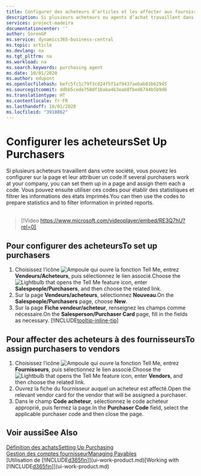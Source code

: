 ```yaml
---
title: Configurer des acheteurs d’articles et les affecter aux fournisseurs| Microsoft Docs
description: Si plusieurs acheteurs ou agents d’achat travaillent dans votre société, vous pouvez les planifier pour l’analyse statistique.
services: project-madeira
documentationcenter: ''
author: SorenGP
ms.service: dynamics365-business-central
ms.topic: article
ms.devlang: na
ms.tgt_pltfrm: na
ms.workload: na
ms.search.keywords: purchasing agent
ms.date: 10/01/2020
ms.author: edupont
ms.openlocfilehash: befc5fc1c79f3cd24f5f1af9437aebab01b62945
ms.sourcegitcommit: ddbb5cede750df1baba4b3eab8fbed6744b5b9d6
ms.translationtype: HT
ms.contentlocale: fr-FR
ms.lasthandoff: 10/01/2020
ms.locfileid: "3918862"
---
```

# <a name="set-up-purchasers"></a><span data-ttu-id="f1d96-103">Configurer les acheteurs</span><span class="sxs-lookup"><span data-stu-id="f1d96-103">Set Up Purchasers</span></span>
<span data-ttu-id="f1d96-104">Si plusieurs acheteurs travaillent dans votre société, vous pouvez les configurer sur la page et leur attribuer un code.</span><span class="sxs-lookup"><span data-stu-id="f1d96-104">If several purchasers work at your company, you can set them up in a page and assign them each a code.</span></span> <span data-ttu-id="f1d96-105">Vous pouvez ensuite utiliser ces codes pour établir des statistiques et filtrer les informations des états imprimés.</span><span class="sxs-lookup"><span data-stu-id="f1d96-105">You can then use the codes to prepare statistics and to filter information in printed reports.</span></span><br><br>  

> [!Video https://www.microsoft.com/videoplayer/embed/RE3Q7hU?rel=0]

## <a name="to-set-up-purchasers"></a><span data-ttu-id="f1d96-106">Pour configurer des acheteurs</span><span class="sxs-lookup"><span data-stu-id="f1d96-106">To set up purchasers</span></span>
1. <span data-ttu-id="f1d96-107">Choisissez l’icône ![Ampoule qui ouvre la fonction Tell Me](media/ui-search/search_small.png "Dites-moi ce que vous voulez faire"), entrez **Vendeurs/Acheteurs**, puis sélectionnez le lien associé.</span><span class="sxs-lookup"><span data-stu-id="f1d96-107">Choose the ![Lightbulb that opens the Tell Me feature](media/ui-search/search_small.png "Tell me what you want to do") icon, enter **Salespeople/Purchasers**, and then choose the related link.</span></span>
2. <span data-ttu-id="f1d96-108">Sur la page **Vendeurs/acheteurs**, sélectionnez **Nouveau**.</span><span class="sxs-lookup"><span data-stu-id="f1d96-108">On the **Salespeople/Purchasers** page, choose **New**.</span></span>
3. <span data-ttu-id="f1d96-109">Sur la page **Fiche vendeur/acheteur**, renseignez les champs comme nécessaire.</span><span class="sxs-lookup"><span data-stu-id="f1d96-109">On the **Salesperson/Purchaser Card** page, fill in the fields as necessary.</span></span> [!INCLUDE[tooltip-inline-tip](includes/tooltip-inline-tip_md.md)]

## <a name="to-assign-purchasers-to-vendors"></a><span data-ttu-id="f1d96-110">Pour affecter des acheteurs à des fournisseurs</span><span class="sxs-lookup"><span data-stu-id="f1d96-110">To assign purchasers to vendors</span></span>
1. <span data-ttu-id="f1d96-111">Choisissez l’icône ![Ampoule qui ouvre la fonction Tell Me](media/ui-search/search_small.png "Dites-moi ce que vous voulez faire"), entrez **Fournisseurs**, puis sélectionnez le lien associé.</span><span class="sxs-lookup"><span data-stu-id="f1d96-111">Choose the ![Lightbulb that opens the Tell Me feature](media/ui-search/search_small.png "Tell me what you want to do") icon, enter **Vendors**, and then choose the related link.</span></span>
2. <span data-ttu-id="f1d96-112">Ouvrez la fiche du fournisseur auquel un acheteur est affecté.</span><span class="sxs-lookup"><span data-stu-id="f1d96-112">Open the relevant vendor card for the vendor that will be assigned a purchaser.</span></span>
3. <span data-ttu-id="f1d96-113">Dans le champ **Code acheteur**, sélectionnez le code acheteur approprié, puis fermez la page.</span><span class="sxs-lookup"><span data-stu-id="f1d96-113">In the **Purchaser Code** field, select the applicable purchaser code and then close the page.</span></span>

## <a name="see-also"></a><span data-ttu-id="f1d96-114">Voir aussi</span><span class="sxs-lookup"><span data-stu-id="f1d96-114">See Also</span></span>
[<span data-ttu-id="f1d96-115">Définition des achats</span><span class="sxs-lookup"><span data-stu-id="f1d96-115">Setting Up Purchasing</span></span>](purchasing-setup-purchasing.md)  
[<span data-ttu-id="f1d96-116">Gestion des comptes fournisseur</span><span class="sxs-lookup"><span data-stu-id="f1d96-116">Managing Payables</span></span>](payables-manage-payables.md)  
<span data-ttu-id="f1d96-117">[Utilisation de [!INCLUDE[d365fin](includes/d365fin_md.md)]](ui-work-product.md)</span><span class="sxs-lookup"><span data-stu-id="f1d96-117">[Working with [!INCLUDE[d365fin](includes/d365fin_md.md)]](ui-work-product.md)</span></span>

